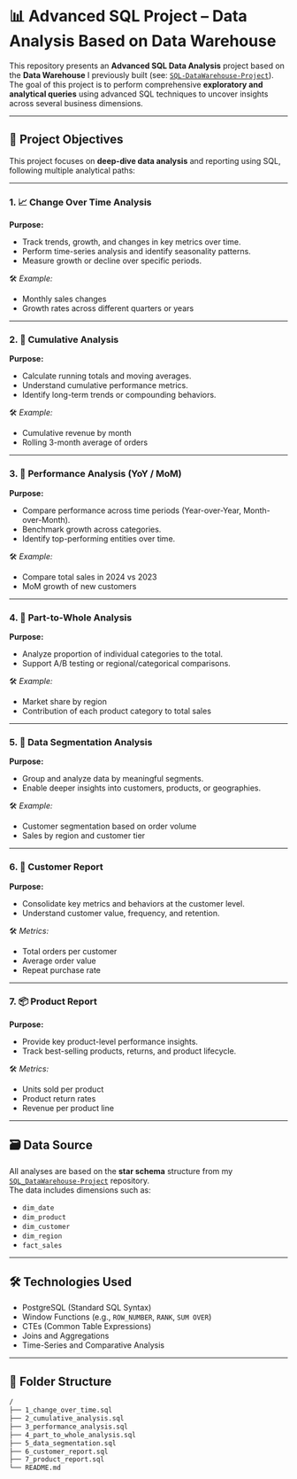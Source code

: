 # 📊 Advanced SQL Project – Data Analysis Based on Data Warehouse

This repository presents an **Advanced SQL Data Analysis** project based on the **Data Warehouse** I previously built (see: [`SQL-DataWarehouse-Project`](https://github.com/Baya-02/SQL-DataWareHouse-Project)).  
The goal of this project is to perform comprehensive **exploratory and analytical queries** using advanced SQL techniques to uncover insights across several business dimensions.

---

## 🧠 Project Objectives

This project focuses on **deep-dive data analysis** and reporting using SQL, following multiple analytical paths:

---

### 1. 📈 Change Over Time Analysis
**Purpose:**
- Track trends, growth, and changes in key metrics over time.
- Perform time-series analysis and identify seasonality patterns.
- Measure growth or decline over specific periods.

🛠 *Example:*  
- Monthly sales changes
- Growth rates across different quarters or years

---

### 2. 🔁 Cumulative Analysis
**Purpose:**
- Calculate running totals and moving averages.
- Understand cumulative performance metrics.
- Identify long-term trends or compounding behaviors.

🛠 *Example:*  
- Cumulative revenue by month
- Rolling 3-month average of orders

---

### 3. 🚀 Performance Analysis (YoY / MoM)
**Purpose:**
- Compare performance across time periods (Year-over-Year, Month-over-Month).
- Benchmark growth across categories.
- Identify top-performing entities over time.

🛠 *Example:*  
- Compare total sales in 2024 vs 2023
- MoM growth of new customers

---

### 4. 🧩 Part-to-Whole Analysis
**Purpose:**
- Analyze proportion of individual categories to the total.
- Support A/B testing or regional/categorical comparisons.

🛠 *Example:*  
- Market share by region
- Contribution of each product category to total sales

---

### 5. 🎯 Data Segmentation Analysis
**Purpose:**
- Group and analyze data by meaningful segments.
- Enable deeper insights into customers, products, or geographies.

🛠 *Example:*  
- Customer segmentation based on order volume
- Sales by region and customer tier

---

### 6. 👥 Customer Report
**Purpose:**
- Consolidate key metrics and behaviors at the customer level.
- Understand customer value, frequency, and retention.

🛠 *Metrics:*  
- Total orders per customer  
- Average order value  
- Repeat purchase rate

---

### 7. 📦 Product Report
**Purpose:**
- Provide key product-level performance insights.
- Track best-selling products, returns, and product lifecycle.

🛠 *Metrics:*  
- Units sold per product  
- Product return rates  
- Revenue per product line

---

## 🗃️ Data Source

All analyses are based on the **star schema** structure from my [`SQL_DataWarehouse-Project`](https://github.com/Baya-02/SQL-DataWareHouse-Project) repository.  
The data includes dimensions such as:
- `dim_date`
- `dim_product`
- `dim_customer`
- `dim_region`
- `fact_sales`

---

## 🛠 Technologies Used

- PostgreSQL (Standard SQL Syntax)
- Window Functions (e.g., `ROW_NUMBER`, `RANK`, `SUM OVER`)
- CTEs (Common Table Expressions)
- Joins and Aggregations
- Time-Series and Comparative Analysis

---

## 📁 Folder Structure

```bash
/
├── 1_change_over_time.sql
├── 2_cumulative_analysis.sql
├── 3_performance_analysis.sql
├── 4_part_to_whole_analysis.sql
├── 5_data_segmentation.sql
├── 6_customer_report.sql
├── 7_product_report.sql
└── README.md

